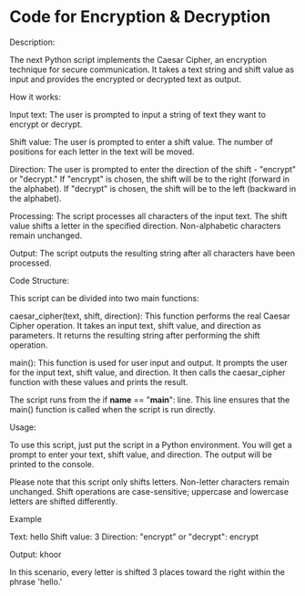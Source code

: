 # Code for Encryption & Decryption

Description:

The next Python script implements the Caesar Cipher, an encryption technique for secure communication. It takes a text string and shift value as input and provides the encrypted or decrypted text as output.

How it works:

Input text: The user is prompted to input a string of text they want to encrypt or decrypt.

Shift value: The user is prompted to enter a shift value. The number of positions for each letter in the text will be moved.

Direction: The user is prompted to enter the direction of the shift - "encrypt" or "decrypt." If "encrypt" is chosen, the shift will be to the right (forward in the alphabet). If "decrypt" is chosen, the shift will be to the left (backward in the alphabet).

Processing: The script processes all characters of the input text. The shift value shifts a letter in the specified direction. Non-alphabetic characters remain unchanged.

Output: The script outputs the resulting string after all characters have been processed.

Code Structure:

This script can be divided into two main functions:

caesar_cipher(text, shift, direction): This function performs the real Caesar Cipher operation. It takes an input text, shift value, and direction as parameters. It returns the resulting string after performing the shift operation.

main(): This function is used for user input and output. It prompts the user for the input text, shift value, and direction. It then calls the caesar_cipher function with these values and prints the result.

The script runs from the if __name__ == "__main__": line. This line ensures that the main() function is called when the script is run directly.

Usage:

To use this script, just put the script in a Python environment. You will get a prompt to enter your text, shift value, and direction. The output will be printed to the console.

Please note that this script only shifts letters. Non-letter characters remain unchanged. Shift operations are case-sensitive; uppercase and lowercase letters are shifted differently.

Example

Text: hello
Shift value: 3
Direction: "encrypt" or "decrypt": encrypt

Output: khoor

In this scenario, every letter is shifted 3 places toward the right within the phrase 'hello.'

